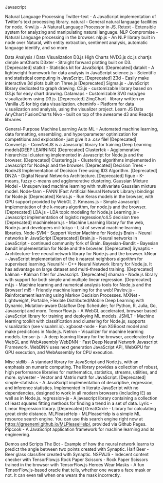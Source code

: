 Javascript

Natural Language Processing
Twitter-text - A JavaScript implementation of Twitter's text processing library.
natural - General natural language facilities for node.
Knwl.js - A Natural Language Processor in JS.
Retext - Extensible system for analyzing and manipulating natural language.
NLP Compromise - Natural Language processing in the browser.
nlp.js - An NLP library built in node over Natural, with entity extraction, sentiment analysis, automatic language identify, and so more

Data Analysis / Data Visualization
D3.js
High Charts
NVD3.js
dc.js
chartjs
dimple
amCharts
D3xter - Straight forward plotting built on D3. [Deprecated]
statkit - Statistics kit for JavaScript. [Deprecated]
datakit - A lightweight framework for data analysis in JavaScript
science.js - Scientific and statistical computing in JavaScript. [Deprecated]
Z3d - Easily make interactive 3d plots built on Three.js [Deprecated]
Sigma.js - JavaScript library dedicated to graph drawing.
C3.js - customizable library based on D3.js for easy chart drawing.
Datamaps - Customizable SVG map/geo visualizations using D3.js. [Deprecated]
ZingChart - library written on Vanilla JS for big data visualization.
cheminfo - Platform for data visualization and analysis, using the visualizer project.
Learn JS Data
AnyChart
FusionCharts
Nivo - built on top of the awesome d3 and Reactjs libraries

General-Purpose Machine Learning
Auto ML - Automated machine learning, data formatting, ensembling, and hyperparameter optimization for competitions and exploration- just give it a .csv file! [Deprecated]
Convnet.js - ConvNetJS is a Javascript library for training Deep Learning models[DEEP LEARNING] [Deprecated]
Clusterfck - Agglomerative hierarchical clustering implemented in Javascript for Node.js and the browser. [Deprecated]
Clustering.js - Clustering algorithms implemented in Javascript for Node.js and the browser. [Deprecated]
Decision Trees - NodeJS Implementation of Decision Tree using ID3 Algorithm. [Deprecated]
DN2A - Digital Neural Networks Architecture. [Deprecated]
figue - K-means, fuzzy c-means and agglomerative clustering.
Gaussian Mixture Model - Unsupervised machine learning with multivariate Gaussian mixture model.
Node-fann - FANN (Fast Artificial Neural Network Library) bindings for Node.js [Deprecated]
Keras.js - Run Keras models in the browser, with GPU support provided by WebGL 2.
Kmeans.js - Simple Javascript implementation of the k-means algorithm, for node.js and the browser. [Deprecated]
LDA.js - LDA topic modeling for Node.js
Learning.js - Javascript implementation of logistic regression/c4.5 decision tree [Deprecated]
machinelearn.js - Machine Learning library for the web, Node.js and developers
mil-tokyo - List of several machine learning libraries.
Node-SVM - Support Vector Machine for Node.js
Brain - Neural networks in JavaScript [Deprecated]
Brain.js - Neural networks in JavaScript - continued community fork of Brain.
Bayesian-Bandit - Bayesian bandit implementation for Node and the browser. [Deprecated]
Synaptic - Architecture-free neural network library for Node.js and the browser.
kNear - JavaScript implementation of the k nearest neighbors algorithm for supervised learning.
NeuralN - C++ Neural Network library for Node.js. It has advantage on large dataset and multi-threaded training. [Deprecated]
kalman - Kalman filter for Javascript. [Deprecated]
shaman - Node.js library with support for both simple and multiple linear regression. [Deprecated]
ml.js - Machine learning and numerical analysis tools for Node.js and the Browser!
ml5 - Friendly machine learning for the web!
Pavlov.js - Reinforcement learning using Markov Decision Processes.
MXNet - Lightweight, Portable, Flexible Distributed/Mobile Deep Learning with Dynamic, Mutation-aware Dataflow Dep Scheduler; for Python, R, Julia, Go, Javascript and more.
TensorFlow.js - A WebGL accelerated, browser based JavaScript library for training and deploying ML models.
JSMLT - Machine learning toolkit with classification and clustering for Node.js; supports visualization (see visualml.io).
xgboost-node - Run XGBoost model and make predictions in Node.js.
Netron - Visualizer for machine learning models.
tensor-js - A deep learning library for the browser, accelerated by WebGL and WebAssembly
WebDNN - Fast Deep Neural Network Javascript Framework. WebDNN uses next generation JavaScript API, WebGPU for GPU execution, and WebAssembly for CPU execution.

Misc
stdlib - A standard library for JavaScript and Node.js, with an emphasis on numeric computing. The library provides a collection of robust, high performance libraries for mathematics, statistics, streams, utilities, and more.
sylvester - Vector and Matrix math for JavaScript. [Deprecated]
simple-statistics - A JavaScript implementation of descriptive, regression, and inference statistics. Implemented in literate JavaScript with no dependencies, designed to work in all modern browsers (including IE) as well as in Node.js.
regression-js - A javascript library containing a collection of least squares fitting methods for finding a trend in a set of data.
Lyric - Linear Regression library. [Deprecated]
GreatCircle - Library for calculating great circle distance.
MLPleaseHelp - MLPleaseHelp is a simple ML resource search engine. You can use this search engine right now at https://jgreenemi.github.io/MLPleaseHelp/, provided via Github Pages.
Pipcook - A JavaScript application framework for machine learning and its engineering.

Demos and Scripts
The Bot - Example of how the neural network learns to predict the angle between two points created with Synaptic.
Half Beer - Beer glass classifier created with Synaptic.
NSFWJS - Indecent content checker with TensorFlow.js
Rock Paper Scissors - Rock Paper Scissors trained in the browser with TensorFlow.js
Heroes Wear Masks - A fun TensorFlow.js-based oracle that tells, whether one wears a face mask or not. It can even tell when one wears the mask incorrectly.